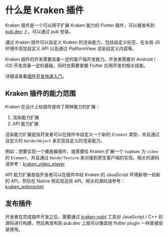 # 什么是 Kraken 插件

Kraken 插件是一个可以用于扩展 Kraken 能力的 Flutter 插件，可以被发布到 [pub.dev](https://pub.dev/) 上，可以通过 pub 安装。

通过 Kraken 插件可以自定义 Kraken 的渲染能力，包括自定义标签、在全局 JS 环境中添加自定义 API 以及通过 PlatformView 渲染自定义内容等。

Kraken 插件的开发需要具备一定的客户端开发能力。开发者需要对 Android / iOS 开发具备一定的基础，同时也需要掌握 Flutter 应用开发的相关技能。

详细请查看[插件开发快速入门](/guide/plugin/development)。

## Kraken 插件的能力范围

Kraken 在设计上给插件提供了两种能力的扩展：

1. 渲染能力扩展
2. API 能力扩展

渲染能力扩展是指开发者可以在插件中自定义一个新的 `Element` 类型，并且通过自定义的 `RenderObject` 来实现自定义的渲染能力。

例如：想要实现一个播放器插件，就需要给 Kraken 扩展一个 `tagName` 为 `video` 的 `Element`，并且通过 `RenderTexture` 来对接到原生客户端的实现。相关的源码请参考：[kraken_video_player](https://github.com/openkraken/plugins/tree/main/packages/kraken_video_player)

API 能力扩展是指开发者可以在插件中给 Kraken 的 JavaScript 环境新增一些新的 API，然后在 Native 侧实现这些 API。相关的源码请参考：[kraken_websocket](https://github.com/openkraken/plugins/tree/main/packages/kraken_websocket)

## 发布插件

开发者在完成插件开发之后，需要通过 [kraken-npbt](https://github.com/openkraken/native-plugin-build-tool) 工具对 JavaScript / C++ 的源码进行构建，然后再发布到 pub.dev 上就可以像其他 flutter plugin 一样直接安装使用。
